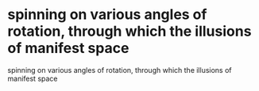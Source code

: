 # spinning on various angles of rotation, through which the illusions of manifest space

spinning on various angles of rotation, through which the illusions of manifest space